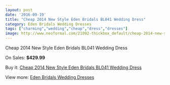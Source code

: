 ```yaml
---
layout: post
date: '2016-09-19'
title: "Cheap 2014 New Style Eden Bridals BL041 Wedding Dress"
category: Eden Bridals Wedding Dresses
tags: ["charming","wedding","cheap","dress","dresses"]
image: http://www.neoformal.com/21092-thickbox_default/cheap-2014-new-style-eden-bridals-bl041-wedding-dress.jpg
---
```

Cheap 2014 New Style Eden Bridals BL041 Wedding Dress

On Sales: **$429.99**
<a href="https://www.neoformal.com/en/eden-bridals-wedding-dresses-2014/6812-cheap-2014-new-style-eden-bridals-bl041-wedding-dress.html"><amp-img layout="responsive" width="600" height="600" src="//www.neoformal.com/21092-thickbox_default/cheap-2014-new-style-eden-bridals-bl041-wedding-dress.jpg" alt="Cheap 2014 New Style Eden Bridals BL041 Wedding Dress 0" /></a>
<a href="https://www.neoformal.com/en/eden-bridals-wedding-dresses-2014/6812-cheap-2014-new-style-eden-bridals-bl041-wedding-dress.html"><amp-img layout="responsive" width="600" height="600" src="//www.neoformal.com/21093-thickbox_default/cheap-2014-new-style-eden-bridals-bl041-wedding-dress.jpg" alt="Cheap 2014 New Style Eden Bridals BL041 Wedding Dress 1" /></a>

Buy it: [Cheap 2014 New Style Eden Bridals BL041 Wedding Dress](https://www.neoformal.com/en/eden-bridals-wedding-dresses-2014/6812-cheap-2014-new-style-eden-bridals-bl041-wedding-dress.html "Cheap 2014 New Style Eden Bridals BL041 Wedding Dress")

View more: [Eden Bridals Wedding Dresses](https://www.neoformal.com/en/100-eden-bridals-wedding-dresses-2014 "Eden Bridals Wedding Dresses")